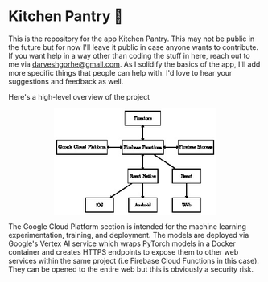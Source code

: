 # Kitchen Pantry 🍲
This is the repository for the app Kitchen Pantry. This may not be public in the future but for now I'll leave it public in case anyone wants to contribute. If you want help in a way other than coding the stuff in here, reach out to me via darveshgorhe@gmail.com. As I solidify the basics of the app, I'll add more specific things that people can help with. I'd love to hear your suggestions and feedback as well.

Here's a high-level overview of the project

<img style="display: block; margin: auto;"
src="./info/latex/highest_level_overview/highest_level_overview.jpeg">

The Google Cloud Platform section is intended for the machine learning experimentation, training, and deployment. The models are deployed via Google's Vertex AI service which wraps PyTorch models in a Docker container and creates HTTPS endpoints to expose them to other web services within the same project (i.e Firebase Cloud Functions in this case). They can be opened to the entire web but this is obviously a security risk.
